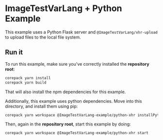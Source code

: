 # ImageTestVarLang + Python Example

This example uses a Python Flask server and `@ImageTestVarLang/xhr-upload` to upload files to the local file system.

## Run it

To run this example, make sure you've correctly installed the **repository root**:

```sh
corepack yarn install
corepack yarn build
```

That will also install the npm dependencies for this example.

Additionally, this example uses python dependencies. Move into this directory, and install them using pip:

```sh
corepack yarn workspace @ImageTestVarLang-example/python-xhr installPythonDeps
```

Then, again in the **repository root**, start this example by doing:

```sh
corepack yarn workspace @ImageTestVarLang-example/python-xhr start
```
